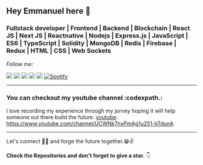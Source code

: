 ## Hey Emmanuel here 👋
### Fullstack developer | Frontend | Backend | Blockchain | React JS | Next JS | Reactnative | Nodejs | Express.js | JavaScript | ES6 | TypeScript | Solidity | MongoDB | Redis | Firebase | Redux | HTML | CSS | Web Sockets

<i>Follow me:</i><br>


[<img src="https://img.shields.io/badge/twitter-%231DA1F2.svg?&style=for-the-badge&logo=twitter&logoColor=white">](https://twitter.com/codexpath2)
[<img src="https://img.shields.io/badge/linkedin-%230077B5.svg?&style=for-the-badge&logo=linkedin&logoColor=white">](https://www.linkedin.com/in/emmanuel-jacob-661a451bb/)
[<img src="https://img.shields.io/badge/instagram-%23E4405F.svg?&style=for-the-badge&logo=instagram&logoColor=white">](https://www.instagram.com/skyboycode/)
[<img src="https://img.shields.io/badge/facebook-%231877F2.svg?&style=for-the-badge&logo=facebook&logoColor=white">](https://facebook.com/skyboy.ema)
[<img src="https://img.shields.io/badge/Portfolio-%23000000.svg?&style=for-the-badge">](https://divbuilder-740a4.web.app/)
<a href="https://anchor.fm/emmanuel-jacob2" target="_blank"><img src="https://img.shields.io/badge/Spotify-%231ED760.svg?&style=flat-square&logo=spotify&logoColor=white" alt="Spotify"></a>




---
### You can checkout my youtube channel :codexpath.: 
I love recording my experience through my jorney hoping it will help someone out there build the future.
[youtube]: https://www.youtube.com/channel/UCWNk7hxPmAg1u251-hTdunA

---

Let's connect 👨‍💻 and forge the future together.😁✌

**Check the Repositories and don't forget to give a star.** 👇


[website]: https://divbuilder-740a4.web.app/
[twitter]: https://twitter.com/codexpath2
[youtube]: https://www.youtube.com/channel/UCWNk7hxPmAg1u251-hTdunA
[instagram]: https://www.instagram.com/skyboycode/
[linkedin]: https://www.linkedin.com/in/emmanuel-jacob-661a451bb/

